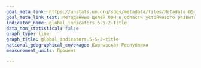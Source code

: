 ```yaml
---
goal_meta_link: https://unstats.un.org/sdgs/metadata/files/Metadata-05-05-02.pdf
goal_meta_link_text: Метаданные Целей ООН в области устойчивого развития (PDF, 866 КБ)
indicator_name: global_indicators.5-5-2-title
data_non_statistical: false
graph_type: line
graph_title: global_indicators.5-5-2-title
national_geographical_coverage: Кыргызская Республика
measurement_units: Процент

---
```

